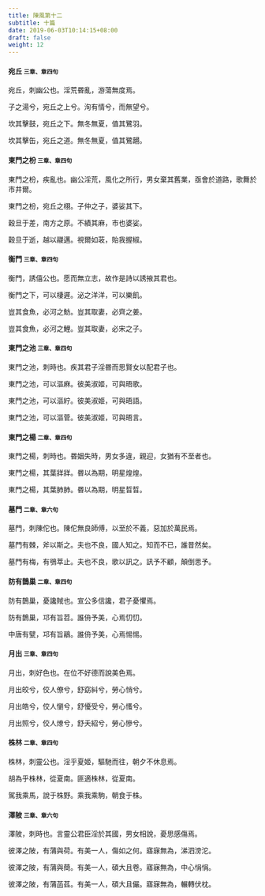 ```yaml
---
title: 陳風第十二
subtitle: 十篇
date: 2019-06-03T10:14:15+08:00
draft: false
weight: 12
---
```



<h4 id="12.1">宛丘 <small>三章、章四句</small></h4>

<div class="alert alert-dark" role="alert">
  宛丘，刺幽公也。淫荒昬亂，游蕩無度焉。
</div>

<p id="12.1.1">子之湯兮，宛丘之上兮。洵有情兮，而無望兮。</p>
<p id="12.1.2">坎其擊鼓，宛丘之下。無冬無夏，值其鷺羽。</p>
<p id="12.1.3">坎其擊缶，宛丘之道。無冬無夏，值其鷺翿。</p>

<h4 id="12.2">東門之枌 <small>三章、章四句</small></h4>

<div class="alert alert-dark" role="alert">
  東門之枌，疾亂也。幽公淫荒，風化之所行，男女棄其舊業，亟會於道路，歌舞於市井爾。
</div>

<p id="12.2.1">東門之枌，宛丘之栩。子仲之子，婆娑其下。</p>
<p id="12.2.2">穀旦于差，南方之原。不績其麻，市也婆娑。</p>
<p id="12.2.3">穀旦于逝，越以鬷邁。視爾如荍，貽我握椒。</p>

<h4 id="12.3">衡門 <small>三章、章四句</small></h4>

<div class="alert alert-dark" role="alert">
  衡門，誘僖公也。愿而無立志，故作是詩以誘掖其君也。
</div>

<p id="12.3.1">衡門之下，可以棲遲。泌之洋洋，可以樂飢。</p>
<p id="12.3.2">豈其食魚，必河之魴。豈其取妻，必齊之姜。</p>
<p id="12.3.3">豈其食魚，必河之鯉。豈其取妻，必宋之子。</p>

<h4 id="12.4">東門之池 <small>三章、章四句</small></h4>

<div class="alert alert-dark" role="alert">
  東門之池，刺時也。疾其君子淫昬而思賢女以配君子也。
</div>

<p id="12.4.1">東門之池，可以漚麻。彼美淑姬，可與晤歌。</p>
<p id="12.4.2">東門之池，可以漚紵。彼美淑姬，可與晤語。</p>
<p id="12.4.3">東門之池，可以漚菅。彼美淑姬，可與晤言。</p>

<h4 id="12.5">東門之楊 <small>二章、章四句</small></h4>

<div class="alert alert-dark" role="alert">
  東門之楊，刺時也。昬姻失時，男女多違，親迎，女猶有不至者也。
</div>

<p id="12.5.1">東門之楊，其葉牂牂。昬以為期，明星煌煌。</p>
<p id="12.5.2">東門之楊，其葉肺肺。昬以為期，明星晢晢。</p>

<h4 id="12.6">墓門 <small>二章、章六句</small></h4>

<div class="alert alert-dark" role="alert">
  墓門，刺陳佗也。陳佗無良師傅，以至於不義，惡加於萬民焉。
</div>

<p id="12.6.1">墓門有棘，斧以斯之。夫也不良，國人知之。知而不已，誰昔然矣。</p>
<p id="12.6.2">墓門有梅，有鴞萃止。夫也不良，歌以訊之。訊予不顧，顛倒思予。</p>

<h4 id="12.7">防有鵲巢 <small>二章、章四句</small></h4>

<div class="alert alert-dark" role="alert">
  防有鵲巢，憂讒賊也。宣公多信讒，君子憂懼焉。
</div>

<p id="12.7.1">防有鵲巢，邛有旨苕。誰侜予美，心焉忉忉。</p>
<p id="12.7.2">中唐有甓，邛有旨鷊。誰侜予美，心焉惕惕。</p>

<h4 id="12.8">月出 <small>三章、章四句</small></h4>

<div class="alert alert-dark" role="alert">
  月出，刺好色也。在位不好德而說美色焉。
</div>

<p id="12.8.1">月出皎兮，佼人僚兮，舒窈糾兮，勞心悄兮。</p>
<p id="12.8.2">月出皓兮，佼人懰兮，舒懮受兮，勞心慅兮。</p>
<p id="12.8.3">月出照兮，佼人燎兮，舒夭紹兮，勞心慘兮。</p>

<h4 id="12.9">株林 <small>二章、章四句</small></h4>

<div class="alert alert-dark" role="alert">
  株林，刺靈公也。淫乎夏姬，驅馳而往，朝夕不休息焉。
</div>

<p id="12.9.1">胡為乎株林，從夏南。匪適株林，從夏南。</p>
<p id="12.9.2">駕我乘馬，說于株野。乘我乘駒，朝食于株。</p>

<h4 id="12.10">澤陂 <small>三章、章六句</small></h4>

<div class="alert alert-dark" role="alert">
  澤陂，刺時也。言靈公君臣淫於其國，男女相說，憂思感傷焉。
</div>

<p id="12.10.1">彼澤之陂，有蒲與荷。有美一人，傷如之何。寤寐無為，涕泗滂沱。</p>
<p id="12.10.2">彼澤之陂，有蒲與蕳。有美一人，碩大且卷。寤寐無為，中心悁悁。</p>
<p id="12.10.3">彼澤之陂，有蒲菡萏。有美一人，碩大且儼。寤寐無為，輾轉伏枕。</p>
